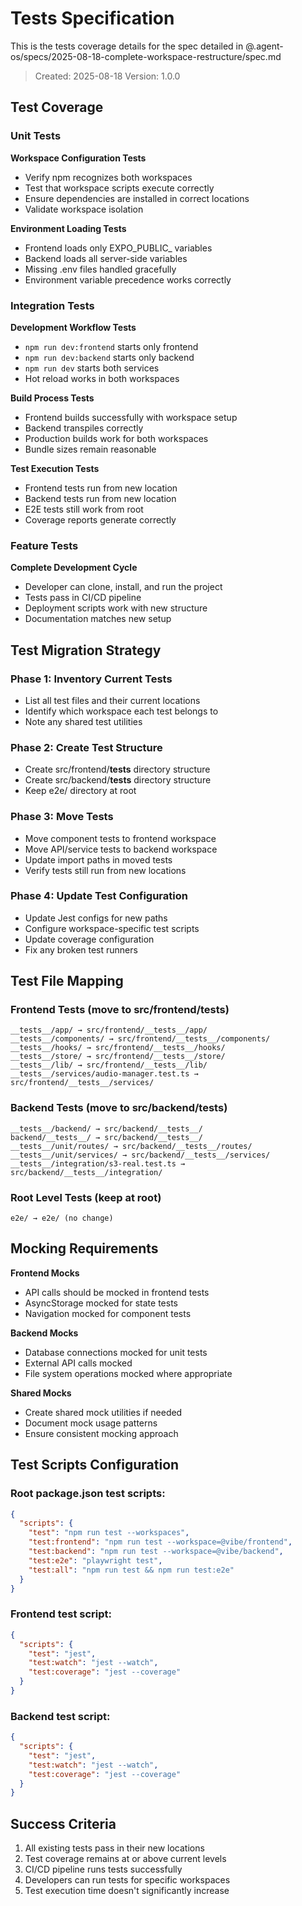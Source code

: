 # Tests Specification

This is the tests coverage details for the spec detailed in @.agent-os/specs/2025-08-18-complete-workspace-restructure/spec.md

> Created: 2025-08-18
> Version: 1.0.0

## Test Coverage

### Unit Tests

**Workspace Configuration Tests**
- Verify npm recognizes both workspaces
- Test that workspace scripts execute correctly
- Ensure dependencies are installed in correct locations
- Validate workspace isolation

**Environment Loading Tests**
- Frontend loads only EXPO_PUBLIC_ variables
- Backend loads all server-side variables
- Missing .env files handled gracefully
- Environment variable precedence works correctly

### Integration Tests

**Development Workflow Tests**
- `npm run dev:frontend` starts only frontend
- `npm run dev:backend` starts only backend
- `npm run dev` starts both services
- Hot reload works in both workspaces

**Build Process Tests**
- Frontend builds successfully with workspace setup
- Backend transpiles correctly
- Production builds work for both workspaces
- Bundle sizes remain reasonable

**Test Execution Tests**
- Frontend tests run from new location
- Backend tests run from new location
- E2E tests still work from root
- Coverage reports generate correctly

### Feature Tests

**Complete Development Cycle**
- Developer can clone, install, and run the project
- Tests pass in CI/CD pipeline
- Deployment scripts work with new structure
- Documentation matches new setup

## Test Migration Strategy

### Phase 1: Inventory Current Tests
- List all test files and their current locations
- Identify which workspace each test belongs to
- Note any shared test utilities

### Phase 2: Create Test Structure
- Create src/frontend/__tests__ directory structure
- Create src/backend/__tests__ directory structure
- Keep e2e/ directory at root

### Phase 3: Move Tests
- Move component tests to frontend workspace
- Move API/service tests to backend workspace
- Update import paths in moved tests
- Verify tests still run from new locations

### Phase 4: Update Test Configuration
- Update Jest configs for new paths
- Configure workspace-specific test scripts
- Update coverage configuration
- Fix any broken test runners

## Test File Mapping

### Frontend Tests (move to src/frontend/__tests__)
```
__tests__/app/ → src/frontend/__tests__/app/
__tests__/components/ → src/frontend/__tests__/components/
__tests__/hooks/ → src/frontend/__tests__/hooks/
__tests__/store/ → src/frontend/__tests__/store/
__tests__/lib/ → src/frontend/__tests__/lib/
__tests__/services/audio-manager.test.ts → src/frontend/__tests__/services/
```

### Backend Tests (move to src/backend/__tests__)
```
__tests__/backend/ → src/backend/__tests__/
backend/__tests__/ → src/backend/__tests__/
__tests__/unit/routes/ → src/backend/__tests__/routes/
__tests__/unit/services/ → src/backend/__tests__/services/
__tests__/integration/s3-real.test.ts → src/backend/__tests__/integration/
```

### Root Level Tests (keep at root)
```
e2e/ → e2e/ (no change)
```

## Mocking Requirements

**Frontend Mocks**
- API calls should be mocked in frontend tests
- AsyncStorage mocked for state tests
- Navigation mocked for component tests

**Backend Mocks**
- Database connections mocked for unit tests
- External API calls mocked
- File system operations mocked where appropriate

**Shared Mocks**
- Create shared mock utilities if needed
- Document mock usage patterns
- Ensure consistent mocking approach

## Test Scripts Configuration

### Root package.json test scripts:
```json
{
  "scripts": {
    "test": "npm run test --workspaces",
    "test:frontend": "npm run test --workspace=@vibe/frontend",
    "test:backend": "npm run test --workspace=@vibe/backend",
    "test:e2e": "playwright test",
    "test:all": "npm run test && npm run test:e2e"
  }
}
```

### Frontend test script:
```json
{
  "scripts": {
    "test": "jest",
    "test:watch": "jest --watch",
    "test:coverage": "jest --coverage"
  }
}
```

### Backend test script:
```json
{
  "scripts": {
    "test": "jest",
    "test:watch": "jest --watch",
    "test:coverage": "jest --coverage"
  }
}
```

## Success Criteria

1. All existing tests pass in their new locations
2. Test coverage remains at or above current levels
3. CI/CD pipeline runs tests successfully
4. Developers can run tests for specific workspaces
5. Test execution time doesn't significantly increase